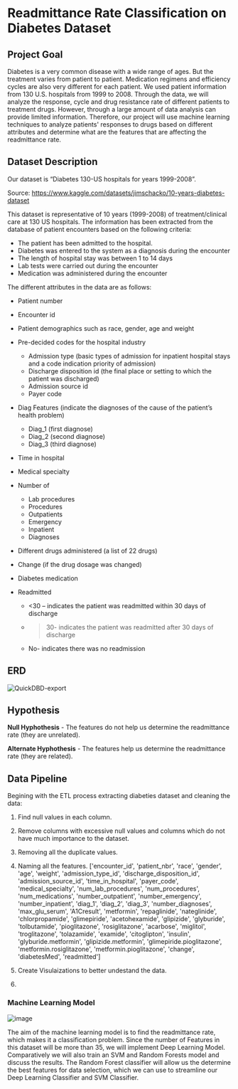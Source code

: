 # Readmittance Rate Classification on Diabetes Dataset

## Project Goal

Diabetes is a very common disease with a wide range of ages. But the treatment varies from patient to patient. Medication regimens and efficiency cycles are also very different for each patient. We used patient information from 130 U.S. hospitals from 1999 to 2008. Through the data, we will analyze the response, cycle and drug resistance rate of different patients to treatment drugs. However, through a large amount of data analysis can provide limited information. Therefore, our project will use machine learning techniques to analyze patients' responses to drugs based on different attributes and determine what are the features that are affecting the readmittance rate.

## Dataset Description
Our dataset is “Diabetes 130-US hospitals for years 1999-2008”.

Source: https://www.kaggle.com/datasets/jimschacko/10-years-diabetes-dataset 

This dataset is representative of 10 years (1999-2008) of treatment/clinical care at 130 US hospitals. The information has been extracted from the database of patient encounters based on the following criteria:
-	The patient has been admitted to the hospital.
-	Diabetes was entered to the system as a diagnosis during the encounter
-	The length of hospital stay was between 1 to 14 days
-	Lab tests were carried out during the encounter
-	Medication was administered during the encounter

The different attributes in the data are as follows:
-	Patient number
-	Encounter id
-	Patient demographics such as race, gender, age and weight
-	Pre-decided codes for the hospital industry 
    - Admission type (basic types of admission for inpatient hospital stays and a code indication priority of admission)
    - Discharge disposition id (the final place or setting to which the patient was discharged)
    - Admission source id
    - Payer code
    
-	Diag Features (indicate the diagnoses of the cause of the patient’s health problem)
    - Diag_1 (first diagnose)
    - Diag_2 (second diagnose)
    - Diag_3 (third diagnose)
-	Time in hospital 
-	Medical specialty 
-	Number of
    - Lab procedures
    - Procedures
    - Outpatients 
    - Emergency
    - Inpatient
    - Diagnoses
-	Different drugs administered (a list of 22 drugs)
-	Change (if the drug dosage was changed)
-	Diabetes medication
-	Readmitted 
    - <30 – indicates the patient was readmitted within 30 days of discharge
    - >30- indicates the patient was readmitted after 30 days of discharge 
    - No- indicates there was no readmission

## ERD

![QuickDBD-export](https://user-images.githubusercontent.com/100053788/179641288-30c5a188-8550-4c83-8f7b-9401be7202d1.png)


## Hypothesis

**Null Hyphothesis** - The features do not help us determine the readmittance rate (they are unrelated).

**Alternate Hyphothesis** - The features help us determine the readmittance rate (they are related).

## Data Pipeline

Begining with the ETL process extracting diabeties dataset and cleaning the data:

1. Find null values in each column.
2. Remove columns with excessive null values and columns which do not have much importance to the dataset.
3. Removing all the duplicate values.
4. Naming all the features.
['encounter_id', 'patient_nbr', 'race', 'gender', 'age', 'weight', 'admission_type_id', 'discharge_disposition_id', 'admission_source_id', 'time_in_hospital', 'payer_code', 'medical_specialty', 'num_lab_procedures', 'num_procedures', 'num_medications', 'number_outpatient', 'number_emergency', 'number_inpatient', 'diag_1', 'diag_2', 'diag_3', 'number_diagnoses', 'max_glu_serum', 'A1Cresult', 'metformin', 'repaglinide', 'nateglinide', 'chlorpropamide', 'glimepiride', 'acetohexamide', 'glipizide', 'glyburide', 'tolbutamide', 'pioglitazone', 'rosiglitazone', 'acarbose', 'miglitol', 'troglitazone', 'tolazamide', 'examide', 'citoglipton', 'insulin', 'glyburide.metformin', 'glipizide.metformin', 'glimepiride.pioglitazone', 'metformin.rosiglitazone', 'metformin.pioglitazone', 'change', 'diabetesMed', 'readmitted']

5. Create Visulaizations to better undestand the data.
6. 
### Machine Learning Model

![image](https://user-images.githubusercontent.com/100053788/179646044-6fc722b6-a5f9-4159-9319-b469e534f51b.png)

The aim of the machine learning model is to find the readmittance rate, which makes it a classification problem.
Since the number of Features in this dataset will be more than 35, we will implement Deep Learning Model.
Comparatively we will also train an SVM and Random Forests model and discuss the results. The Random Forest classifier will allow us the determine the best features for data selection, which we can use to streamline our Deep Learning Classifier and SVM Classifier.

